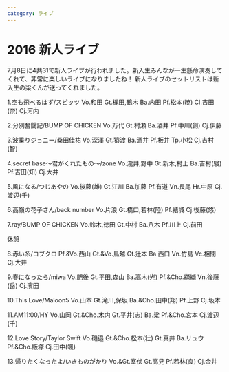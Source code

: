 ```yaml
---
category: ライブ
---
```

# 2016 新人ライブ

7月8日に4共31で新人ライブが行われました。新入生みんなが一生懸命演奏してくれて、非常に楽しいライブになりましたね！
新人ライブのセットリストは新入生の梁くんが送ってくれました。

1.空も飛べるはず/スピッツ
Vo.和田 Gt.梶田,鶴木 Ba.内田 Pf.松本(暁) Cl.吉田(奈) Cj.河内


2.分別奮闘記/BUMP OF CHICKEN
Vo.万代 Gt.村瀬 Ba.酒井 Pf.中川(創) Cj.伊藤


3.波乗りジョニー/桑田佳祐
Vo.深澤 Gt.猿渡 Ba.酒井 Pf.板井 Tp.小松 Cj.吉村(智)


4.secret base～君がくれたもの～/zone
Vo.瀧井,野中 Gt.新木,村上 Ba.吉村(駿) Pf.吉田(知) Cj.大井


5.風になる/つじあやの
Vo.後藤(雄) Gt.江川 Ba.加藤 Pf.有道 Vn.長尾 Hr.中原 Cj.渡辺(千)


6.高嶺の花子さん/back number
Vo.片浪 Gt.橋口,若林(陸) Pf.結城 Cj.後藤(悠)


7.ray/BUMP OF CHICKEN
Vo.鈴木,徳田 Gt.中村 Ba.八木 Pf.川上 Cj.前田


休憩


8.赤い糸/コブクロ
Pf.&Vo.西山 Gt.&Vo.鳥越 Gt.辻本 Ba.西口 Vn.竹島 Vc.相間 Cj.大井


9.春になったら/miwa
Vo.肥後 Gt.平田,森山 Ba.高木(光) Pf.&Cho.纐纈 Vn.後藤(岳) Cj.濱田


10.This Love/Maloon5
Vo.山本 Gt.滝川,保坂 Ba.&Cho.田中(翔) Pf.上野 Cj.坂本


11.AM11:00/HY
Vo.山岡 Gt.&Cho.木内 Gt.平井(志) Ba.梁 Pf.&Cho.宮本 Cj.渡辺(千)


12.Love Story/Taylor Swift
Vo.磯邉 Gt.&Cho.松本(壮) Gt.真井 Ba.リュウ Pf.&Cho.飯塚 Cj.田中(颯)


13.帰りたくなったよ/いきものがかり
Vo.&Gt.室伏 Gt.高見 Pf.若林(良) Cj.金井